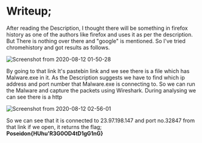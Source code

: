 # Writeup;

After reading the Description, I thought there will be something in firefox history as one of the authors like firefox and uses it as per the description.
But There is nothing over there and "google" is mentioned. So I've tried chromehistory and got results as follows. 

![Screenshot from 2020-08-12 01-50-28](https://user-images.githubusercontent.com/47820151/89995547-75c2b880-dc3e-11ea-8493-1c83936e9749.png)

By going to that link It's pastebin link and we see there is a file which has Malware.exe in it.
As the Description suggests we have to find which ip address and port number that Malware.exe is connecting to.
So we can run the Malware and capture the packets using Wireshark.
During analysing we can see there is a http

![Screenshot from 2020-08-12 02-56-01](https://user-images.githubusercontent.com/47820151/90002372-6eec7380-dc47-11ea-9151-054ab0b77ce2.png)

So we can see that it is connected to 23.97.198.147 and port no.32847
from that link if we open, it returns the flag; **Poseidon{HUhu'R3G0OD4tD1gG1nG}**
